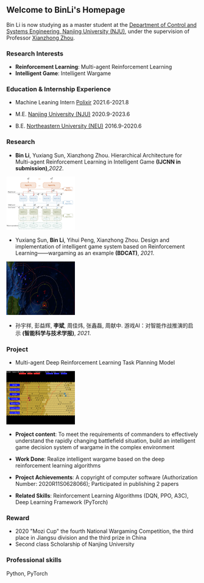 ## Welcome to BinLi's Homepage
Bin Li is now studying as a master student at the [Department of Control and Systems Engineering, Nanjing University (NJU)](https://sme.nju.edu.cn/main.htm), under the supervision of Professor [Xianzhong Zhou](https://sme.nju.edu.cn/zxz/list.htm).
### Research Interests
- **Reinforcement Learning**: Multi-agent Reinforcement Learning
- **Intelligent Game**: Intelligent Wargame

### Education & Internship Experience
- Machine Leaning Intern [Polixir](http://polixir.ai/)  		 2021.6-2021.8

- M.E. [Nanjing University (NJU)](https://www.nju.edu.cn/main.htm)   2020.9-2023.6

- B.E. [Northeastern University (NEU)](http://www.neu.edu.cn/)   2016.9-2020.6

### Research
- **Bin Li**, Yuxiang Sun, Xianzhong Zhou. Hierarchical Architecture for Multi-agent Reinforcement Learning in Intelligent Game **(IJCNN in submission)**,*2022*. 

<img src="/h-model.png" alt="h-model" width="180" height="140" align="bottom" />

- Yuxiang Sun, **Bin Li**, Yihui Peng, Xianzhong Zhou. Design and implementation of intelligent game system based on Reinforcement Learning——wargaming as an example **(BDCAT)**, *2021*. 
<img src="/mozi.png" alt="mozi" width="180" height="140" align="bottom" />

- 孙宇祥, 彭益辉, **李斌**, 周佳炜, 张鑫磊, 周献中. 游戏AI：对智能作战推演的启示 **(智能科学与技术学报)**, *2021*.

### Project
- Multi-agent Deep Reinforcement Learning Task Planning Model 
  
<img src="/wargame.png" alt="wargame" width="180" height="140" align="bottom" />
  
  - **Project content**: To meet the requirements of commanders to effectively understand the rapidly changing battlefield situation, build an intelligent game decision system of wargame in the complex environment

  - **Work Done**: Realize intelligent wargame based on the deep reinforcement learning algorithms

  - **Project Achievements**: A copyright of computer software (Authorization Number: 2020R11S0628066); Participated in publishing 2 papers

  - **Related Skills**: Reinforcement Learning Algorithms (DQN, PPO, A3C), Deep Learning Framework (PyTorch)

### Reward
- 2020 "Mozi Cup" the fourth National Wargaming Competition, the third place in Jiangsu division and the third prize in China
- Second class Scholarship of Nanjing University

### Professional skills
Python, PyTorch
